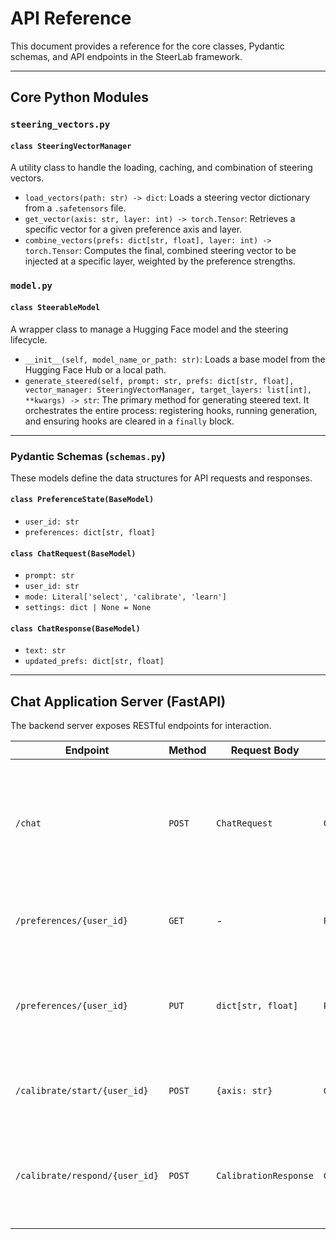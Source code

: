 # API Reference

This document provides a reference for the core classes, Pydantic schemas, and API endpoints in the SteerLab framework.

---

## Core Python Modules

### `steering_vectors.py`

#### `class SteeringVectorManager`

A utility class to handle the loading, caching, and combination of steering vectors.

- `load_vectors(path: str) -> dict`: Loads a steering vector dictionary from a `.safetensors` file.
- `get_vector(axis: str, layer: int) -> torch.Tensor`: Retrieves a specific vector for a given preference axis and layer.
- `combine_vectors(prefs: dict[str, float], layer: int) -> torch.Tensor`: Computes the final, combined steering vector to be injected at a specific layer, weighted by the preference strengths.

### `model.py`

#### `class SteerableModel`

A wrapper class to manage a Hugging Face model and the steering lifecycle.

- `__init__(self, model_name_or_path: str)`: Loads a base model from the Hugging Face Hub or a local path.
- `generate_steered(self, prompt: str, prefs: dict[str, float], vector_manager: SteeringVectorManager, target_layers: list[int], **kwargs) -> str`: The primary method for generating steered text. It orchestrates the entire process: registering hooks, running generation, and ensuring hooks are cleared in a `finally` block.

---

### Pydantic Schemas (`schemas.py`)

These models define the data structures for API requests and responses.

#### `class PreferenceState(BaseModel)`

- `user_id: str`
- `preferences: dict[str, float]`

#### `class ChatRequest(BaseModel)`

- `prompt: str`
- `user_id: str`
- `mode: Literal['select', 'calibrate', 'learn']`
- `settings: dict | None = None`

#### `class ChatResponse(BaseModel)`

- `text: str`
- `updated_prefs: dict[str, float]`

---

## Chat Application Server (FastAPI)

The backend server exposes RESTful endpoints for interaction.

| Endpoint | Method | Request Body | Response Body | Description |
|---|---|---|---|---|
| `/chat` | `POST` | `ChatRequest` | `ChatResponse` | Main endpoint for a conversational turn. Dispatches to SELECT, CALIBRATE, or LEARN logic based on the `mode`. |
| `/preferences/{user_id}` | `GET` | - | `PreferenceState` | Retrieves the current steering preferences for a user. |
| `/preferences/{user_id}` | `PUT` | `dict[str, float]` | `PreferenceState` | Directly sets or updates the steering preferences for a user (used by SELECT mode). |
| `/calibrate/start/{user_id}` | `POST` | `{axis: str}` | `CalibrationState` | Initiates a calibration session for a preference axis. |
| `/calibrate/respond/{user_id}`| `POST` | `CalibrationResponse` | `CalibrationState` | Submits a user's choice for a calibration pair and gets the next pair or the final result. |
